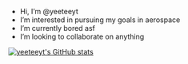 -  Hi, I’m @yeeteeyt
-  I’m interested in pursuing my goals in aerospace
-  I’m currently bored asf
-  I’m looking to collaborate on anything

[![yeeteeyt's GitHub stats](https://github-readme-stats.vercel.app/api?username=yeeteeyt&theme=transparent)](https://github.com/yeeteeyt/github-readme-stats)
<!---
yeeteeyt/yeeteeyt is a ✨ special ✨ repository because its `README.md` (this file) appears on your GitHub profile.
You can click the Preview link to take a look at your changes.
--->
